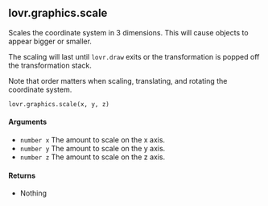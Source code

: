 lovr.graphics.scale
---

Scales the coordinate system in 3 dimensions.  This will cause objects to appear bigger or smaller.

The scaling will last until `lovr.draw` exits or the transformation is popped off the transformation
stack.

Note that order matters when scaling, translating, and rotating the coordinate system.

    lovr.graphics.scale(x, y, z)

#### Arguments

- `number x` The amount to scale on the x axis.
- `number y` The amount to scale on the y axis.
- `number z` The amount to scale on the z axis.

#### Returns

- Nothing
